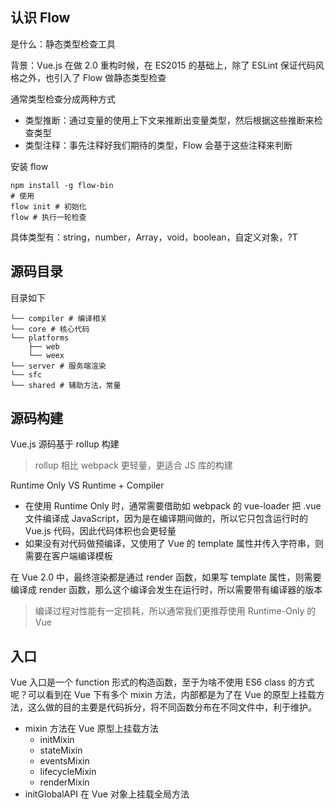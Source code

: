 ## 认识 Flow
是什么：静态类型检查工具

背景：Vue.js 在做 2.0 重构时候，在 ES2015 的基础上，除了 ESLint 保证代码风格之外，也引入了 Flow 做静态类型检查

通常类型检查分成两种方式
* 类型推断：通过变量的使用上下文来推断出变量类型，然后根据这些推断来检查类型
* 类型注释：事先注释好我们期待的类型，Flow 会基于这些注释来判断

安装 flow
```shell
npm install -g flow-bin
# 使用
flow init # 初始化
flow # 执行一轮检查
```

具体类型有：string，number，Array，void，boolean，自定义对象，?T

## 源码目录
目录如下
```shell
└── compiler # 编译相关
└── core # 核心代码
└── platforms
    ├── web
    └── weex
└── server # 服务端渲染
└── sfc
└── shared # 辅助方法，常量
```

## 源码构建
Vue.js 源码基于 rollup 构建

> rollup 相比 webpack 更轻量，更适合 JS 库的构建

Runtime Only VS Runtime + Compiler
* 在使用 Runtime Only 时，通常需要借助如 webpack 的 vue-loader 把 .vue 文件编译成 JavaScript，因为是在编译期间做的，所以它只包含运行时的 Vue.js 代码，因此代码体积也会更轻量
* 如果没有对代码做预编译，又使用了 Vue 的 template 属性并传入字符串，则需要在客户端编译模板

在 Vue 2.0 中，最终渲染都是通过 render 函数，如果写 template 属性，则需要编译成 render 函数，那么这个编译会发生在运行时，所以需要带有编译器的版本

> 编译过程对性能有一定损耗，所以通常我们更推荐使用 Runtime-Only 的 Vue

## 入口
Vue 入口是一个 function 形式的构造函数，至于为啥不使用 ES6 class 的方式呢？可以看到在 Vue 下有多个 mixin 方法，内部都是为了在 Vue 的原型上挂载方法，这么做的目的主要是代码拆分，将不同函数分布在不同文件中，利于维护。
* mixin 方法在 Vue 原型上挂载方法
  * initMixin
  * stateMixin
  * eventsMixin
  * lifecycleMixin
  * renderMixin
* initGlobalAPI 在 Vue 对象上挂载全局方法